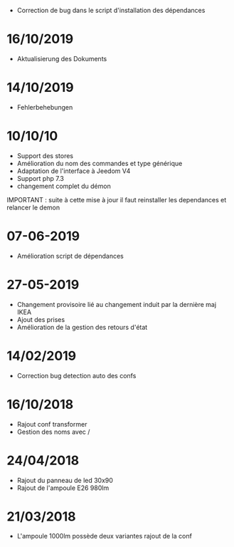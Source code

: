 - Correction de bug dans le script d'installation des dépendances

# 16/10/2019

- Aktualisierung des Dokuments

# 14/10/2019

- Fehlerbehebungen

# 10/10/10

- Support des stores
- Amélioration du nom des commandes et type générique
- Adaptation de l'interface à Jeedom V4
- Support php 7.3
- changement complet du démon

IMPORTANT : suite à cette mise à jour il faut reinstaller les dependances et relancer le demon

# 07-06-2019

- Amélioration script de dépendances

# 27-05-2019

- Changement provisoire lié au changement induit par la dernière maj IKEA
- Ajout des prises
- Amélioration de la gestion des retours d'état

# 14/02/2019

- Correction bug detection auto des confs

# 16/10/2018
- Rajout conf transformer
- Gestion des noms avec /

# 24/04/2018

- Rajout du panneau de led 30x90
- Rajout de l'ampoule E26 980lm

# 21/03/2018

- L'ampoule 1000lm possède deux variantes rajout de la conf

